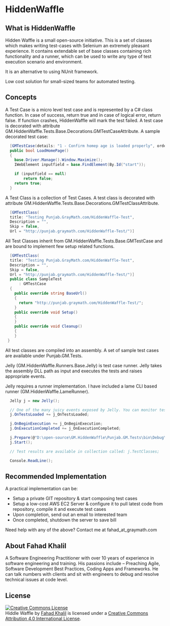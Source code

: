 HiddenWaffle
============

What is HiddenWaffle
--------------
Hidden Waffle is a small open-source initiative. This is a set of classes which makes writing test-cases with Selenium an extremely pleasant experience. It contains extendable set of base classes containing rich functionality and a runner, which can be used to write any type of test execution scenario and environment.

It is an alternative to using NUnit framework.

Low cost solution for small-sized teams for automated testing.

Concepts
--------------
A Test Case is a micro level test case and is represented by a C# class function. In case of success, return true and in case of logical error, return false. If function crashes, HiddenWaffle will mark the test failed. A test case is decorated with attribute GM.HiddenWaffle.Tests.Base.Decorations.GMTestCaseAttribute. A sample decorated test case:

```C#
  [GMTestCase(details: "1 - Confirm homep age is loaded properly", order: 1)]
  public bool LoadHomePage()
  {
    base.Driver.Manage().Window.Maximize();
    IWebElement inputfield = base.FindElement(By.Id("start"));

    if (inputfield == null)
        return false;
    return true;
  }
```

A Test Class is a collection of Test Cases. A test class is decorated with attribute GM.HiddenWaffle.Tests.Base.Decorations.GMTestClassAttribute.

```C#
  [GMTestClass(
  title: "Testing Punjab.GrayMath.com/HiddenWaffle-Test",
  Description = "",
  Skip = false,
  Url = "http://punjab.graymath.com/HiddenWaffle-Test/")]
```

All Test Classes inherit from GM.HiddenWaffle.Tests.Base.GMTestCase and are bound to implement few setup related functions.

```C#
  [GMTestClass(
  title: "Testing Punjab.GrayMath.com/HiddenWaffle-Test",
  Description = "",
  Skip = false,
  Url = "http://punjab.graymath.com/HiddenWaffle-Test/")]
  public class SampleTest
      : GMTestCase
  {
    public override string BaseUrl()
    {
      return "http://punjab.graymath.com/HiddenWaffle-Test/";
    }
    public override void Setup()
    {
    }
    public override void Cleanup()
    {
    }
 }
```

All test classes are compiled into an assembly. A set of sample test cases are available under Punjab.GM.Tests.

Jelly (GM.HiddenWaffle.Runners.Base.Jelly) is test case runner. Jelly takes the assembly DLL path as input and executes the tests and raises appropriate events.

Jelly requires a runner implementation. I have included a lame CLI based runner (GM.HiddenWaffle.LameRunner).

```C#
  Jelly j = new Jelly();

  // One of the many juicy events exposed by Jelly. You can monitor test case progress while listening to the events
  j.OnTestsLoaded += j_OnTestsLoaded;

  j.OnBeginExecution += j_OnBeginExecution;
  j.OnExecutionCompleted += j_OnExecutionCompleted;

  j.Prepare(@"D:\open-source\GM.HiddenWaffle\Punjab.GM.Tests\bin\Debug\Punjab.GM.Tests.dll", 1);
  j.Start();

  // Test results are available in collection called: j.TestClasses;

  Console.ReadLine();
```

Recommended Implementation
--------------

A practical implementation can be:

- Setup a private GIT repository & start composing test cases
- Setup a low-cost AWS EC2 Server & configure it to pull latest code from repository, compile it and execute test cases
- Upon completion, send out an email to interested team
- Once completed, shutdown the server to save bill

Need help with any of the above? Contact me at fahad_at_graymath.com

About Fahad Khalil
--------------
A Software Engineering Practitioner with over 10 years of experience in software engineering and training. His passions include – Preaching Agile, Software Development Best Practices, Coding Apps and Frameworks. He can talk numbers with clients and sit with engineers to debug and resolve technical issues at code level. 

License
--------------

<a rel="license" href="http://creativecommons.org/licenses/by/4.0/"><img alt="Creative Commons License" style="border-width:0" src="http://i.creativecommons.org/l/by/4.0/88x31.png" /></a><br /><span xmlns:dct="http://purl.org/dc/terms/" property="dct:title">Hiddle Waffle</span> by <a xmlns:cc="http://creativecommons.org/ns#" href="http://graymath.com" property="cc:attributionName" rel="cc:attributionURL">Fahad Khalil</a> is licensed under a <a rel="license" href="http://creativecommons.org/licenses/by/4.0/">Creative Commons Attribution 4.0 International License</a>.
